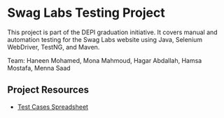 # Swag Labs Testing Project

This project is part of the DEPI graduation initiative. It covers manual and automation testing for the Swag Labs website using Java, Selenium WebDriver, TestNG, and Maven.

Team: Haneen Mohamed, Mona Mahmoud, Hagar Abdallah, Hamsa Mostafa, Menna Saad


## Project Resources

- [Test Cases Spreadsheet](https://docs.google.com/spreadsheets/d/1e86JiPfabQFHUN9BU6Ej_NhElQR0VxLqAG8nBAgVDFM/edit?gid=101842450#gid=101842450)

